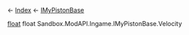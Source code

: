 ← [Index](Api-Index) ← [IMyPistonBase](Sandbox.ModAPI.Ingame.IMyPistonBase)

[float](System.Single) float Sandbox.ModAPI.Ingame.IMyPistonBase.Velocity